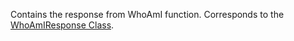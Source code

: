 Contains the response from WhoAmI function.
Corresponds to the [WhoAmIResponse Class](https://msdn.microsoft.com/library/microsoft.crm.sdk.messages.whoamiresponse.aspx).
